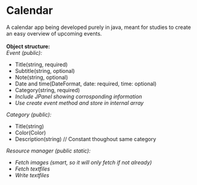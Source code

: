 # Calendar
A calendar app being developed purely in java, meant for studies to create an easy overview of upcoming events. <br>
<br>
<b>Object structure:</b><br>
<i>Event (public):</i>
<ul>
  <li>Title(string, required)</li>
  <li>Subtitle(string, optional)</li>
  <li>Note(string, optional)</li>
  <li>Date and time(DateFormat, date: required, time: optional)</li>
  <li>Category(string, required)</li>
  <li><i>Include JPanel showing corrosponding information</i></li>
  <li><i>Use create event method and store in internal array</i></li>
</ul>
<i>Category (public):</i>
<ul>
  <li>Title(string)</li>
  <li>Color(Color)</li>
  <li>Description(string) // Constant thoughout same category</li>
</ul>
<i>Resource manager (public static):</i>
<ul>
  <li><i>Fetch images (smart, so it will only fetch if not already)</i></li>
  <li><i>Fetch textfiles</i></li>
  <li><i>Write textfiles</i></li>
</ul>

